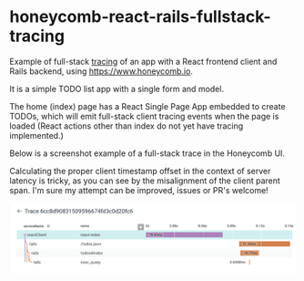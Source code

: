 # honeycomb-react-rails-fullstack-tracing

Example of full-stack [tracing](https://www.honeycomb.io/blog/2018/06/get-deeper-insights-with-honeycomb-tracing/)
of an app with a React frontend client and Rails backend, using https://www.honeycomb.io.

It is a simple TODO list app with a single form and model.

The home (index) page has a React Single Page App embedded to create TODOs, which will emit
full-stack client tracing events when the page is loaded (React actions other than
index do not yet have tracing implemented.)

Below is a screenshot example of a full-stack trace in the Honeycomb UI.

Calculating the proper client timestamp offset in the context of server latency
is tricky, as you can see by the misalignment of the client parent span.  I'm
sure my attempt can be improved, issues or PR's welcome!

![trace-screenshot](trace-screenshot.png)
